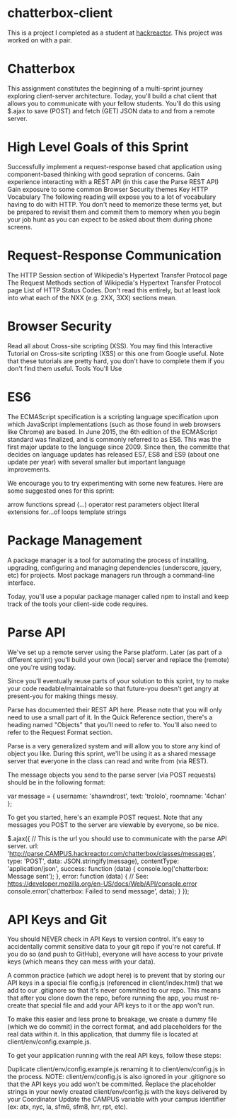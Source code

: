 # chatterbox-client
This is a project I completed as a student at [hackreactor](http://hackreactor.com). This project was worked on with a pair.

# Chatterbox
This assignment constitutes the beginning of a multi-sprint journey exploring client-server architecture. Today, you'll build a chat client that allows you to communicate with your fellow students. You'll do this using $.ajax to save (POST) and fetch (GET) JSON data to and from a remote server.

# High Level Goals of this Sprint
Successfully implement a request-response based chat application using component-based thinking with good sepration of concerns.
Gain experience interacting with a REST API (in this case the Parse REST API)
Gain exposure to some common Browser Security themes
Key HTTP Vocabulary
The following reading will expose you to a lot of vocabulary having to do with HTTP. You don't need to memorize these terms yet, but be prepared to revisit them and commit them to memory when you begin your job hunt as you can expect to be asked about them during phone screens.

# Request-Response Communication
The HTTP Session section of Wikipedia's Hypertext Transfer Protocol page
The Request Methods section of Wikipedia's Hypertext Transfer Protocol page
List of HTTP Status Codes. Don't read this entirely, but at least look into what each of the NXX (e.g. 2XX, 3XX) sections mean.
# Browser Security
Read all about Cross-site scripting (XSS). You may find this Interactive Tutorial on Cross-site scripting (XSS) or this one from Google useful. Note that these tutorials are pretty hard, you don't have to complete them if you don't find them useful.
Tools You'll Use
# ES6
The ECMAScript specification is a scripting language specification upon which JavaScript implementations (such as those found in web browsers like Chrome) are based. In June 2015, the 6th edition of the ECMAScript standard was finalized, and is commonly referred to as ES6. This was the first major update to the language since 2009. Since then, the committe that decides on language updates has released ES7, ES8 and ES9 (about one update per year) with several smaller but important language improvements.

We encourage you to try experimenting with some new features. Here are some suggested ones for this sprint:

arrow functions
spread (...) operator
rest parameters
object literal extensions
for...of loops
template strings
# Package Management
A package manager is a tool for automating the process of installing, upgrading, configuring and managing dependencies (underscore, jquery, etc) for projects. Most package managers run through a command-line interface.

Today, you'll use a popular package manager called npm to install and keep track of the tools your client-side code requires.

# Parse API
We've set up a remote server using the Parse platform. Later (as part of a different sprint) you'll build your own (local) server and replace the (remote) one you're using today.

Since you'll eventually reuse parts of your solution to this sprint, try to make your code readable/maintainable so that future-you doesn't get angry at present-you for making things messy.

Parse has documented their REST API here. Please note that you will only need to use a small part of it. In the Quick Reference section, there's a heading named "Objects" that you'll need to refer to. You'll also need to refer to the Request Format section.

Parse is a very generalized system and will allow you to store any kind of object you like. During this sprint, we'll be using it as a shared message server that everyone in the class can read and write from (via REST).

The message objects you send to the parse server (via POST requests) should be in the following format:

var message = {
  username: 'shawndrost',
  text: 'trololo',
  roomname: '4chan'
};

To get you started, here's an example POST request. Note that any messages you POST to the server are viewable by everyone, so be nice.

$.ajax({
  // This is the url you should use to communicate with the parse API server.
  url: 'http://parse.CAMPUS.hackreactor.com/chatterbox/classes/messages',
  type: 'POST',
  data: JSON.stringify(message),
  contentType: 'application/json',
  success: function (data) {
    console.log('chatterbox: Message sent');
  },
  error: function (data) {
    // See: https://developer.mozilla.org/en-US/docs/Web/API/console.error
    console.error('chatterbox: Failed to send message', data);
  }
});

# API Keys and Git
You should NEVER check in API Keys to version control. It's easy to accidentally commit sensitive data to your git repo if you're not careful. If you do so (and push to GitHub), everyone will have access to your private keys (which means they can mess with your data).

A common practice (which we adopt here) is to prevent that by storing our API keys in a special file config.js (referenced in client/index.html) that we add to our .gitignore so that it's never committed to our repo. This means that after you clone down the repo, before running the app, you must re-create that special file and add your API keys to it or the app won't run.

To make this easier and less prone to breakage, we create a dummy file (which we do commit) in the correct format, and add placeholders for the real data within it. In this application, that dummy file is located at client/env/config.example.js.

To get your application running with the real API keys, follow these steps:

Duplicate client/env/config.example.js renaming it to client/env/config.js in the process.
NOTE: client/env/config.js is also ignored in your .gitignore so that the API keys you add won't be committed.
Replace the placeholder strings in your newly created client/env/config.js with the keys delivered by your Coordinator
Update the CAMPUS variable with your campus identifier (ex: atx, nyc, la, sfm6, sfm8, hrr, rpt, etc).
